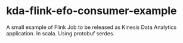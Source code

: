 # kda-flink-efo-consumer-example
A small example of Flink Job to be released as Kinesis Data Analytics application. In scala. Using protobuf serdes.
